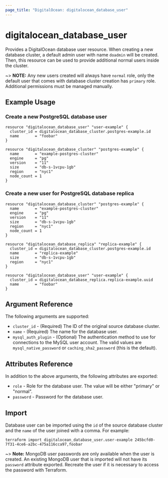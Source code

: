 ```yaml
---
page_title: "DigitalOcean: digitalocean_database_user"
---
```


# digitalocean\_database\_user

Provides a DigitalOcean database user resource. When creating a new database cluster, a default admin user with name `doadmin` will be created. Then, this resource can be used to provide additional normal users inside the cluster.

~> **NOTE:** Any new users created will always have `normal` role, only the default user that comes with database cluster creation has `primary` role. Additional permissions must be managed manually.

## Example Usage

### Create a new PostgreSQL database user
```hcl
resource "digitalocean_database_user" "user-example" {
  cluster_id = digitalocean_database_cluster.postgres-example.id
  name       = "foobar"
}

resource "digitalocean_database_cluster" "postgres-example" {
  name       = "example-postgres-cluster"
  engine     = "pg"
  version    = "11"
  size       = "db-s-1vcpu-1gb"
  region     = "nyc1"
  node_count = 1
}
```

### Create a new user for PostgreSQL database replica 
```hcl
resource "digitalocean_database_cluster" "postgres-example" {
  name       = "example-postgres-cluster"
  engine     = "pg"
  version    = "11"
  size       = "db-s-1vcpu-1gb"
  region     = "nyc1"
  node_count = 1
}

resource "digitalocean_database_replica" "replica-example" {
  cluster_id = digitalocean_database_cluster.postgres-example.id
  name       = "replica-example"
  size       = "db-s-1vcpu-1gb"
  region     = "nyc1"
}

resource "digitalocean_database_user" "user-example" {
  cluster_id = digitalocean_database_replica.replica-example.uuid
  name       = "foobar"
}
```

## Argument Reference

The following arguments are supported:

* `cluster_id` - (Required) The ID of the original source database cluster.
* `name` - (Required) The name for the database user.
* `mysql_auth_plugin` - (Optional) The authentication method to use for connections to the MySQL user account. The valid values are `mysql_native_password` or `caching_sha2_password` (this is the default).

## Attributes Reference

In addition to the above arguments, the following attributes are exported:

* `role` - Role for the database user. The value will be either "primary" or "normal".
* `password` - Password for the database user.

## Import

Database user can be imported using the `id` of the source database cluster
and the `name` of the user joined with a comma. For example:

```
terraform import digitalocean_database_user.user-example 245bcfd0-7f31-4ce6-a2bc-475a116cca97,foobar
```

~> **Note:** MongoDB user passwords are only available when the user is created. An existing MongoDB user that is imported will not have its `password` attribute exported. Recreate the user if it is necessary to access the password with Terraform.
